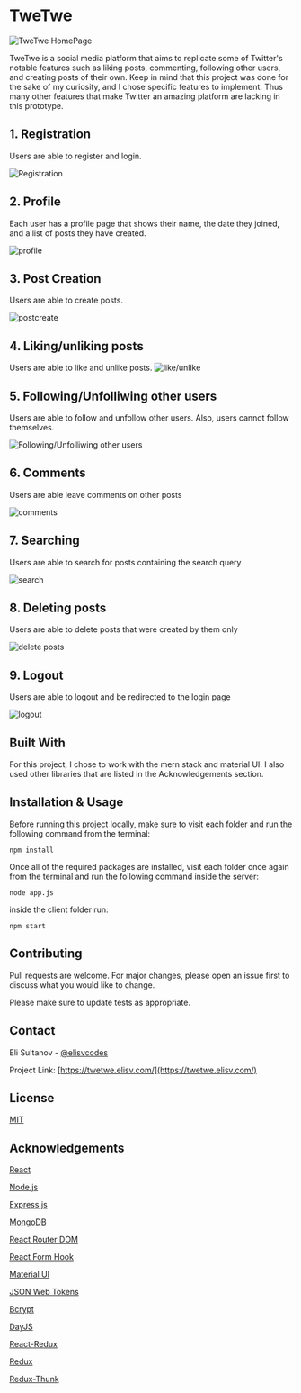 # TweTwe

![TweTwe HomePage](https://elisv.com/_next/image?url=%2Ftwetwe.png&w=3840&q=75)

TweTwe is a social media platform that aims to replicate some of Twitter's notable features such as liking posts, commenting, following other users, and creating posts of their own. Keep in mind that this project was done for the sake of my curiosity, and I chose specific features to implement. Thus many other features that make Twitter an amazing platform are lacking in this prototype.

## 1. Registration
Users are able to register and login.

![Registration](https://user-images.githubusercontent.com/69530035/123554105-898ae680-d74c-11eb-8426-96ee88b8e2ea.gif)

## 2. Profile
Each user has a profile page that shows their name, the date they joined, and a list of posts they have created.   

![profile](https://user-images.githubusercontent.com/69530035/123553706-e5ed0680-d74a-11eb-8a6d-af993776497a.gif)

## 3. Post Creation
Users are able to create posts.

![postcreate](https://user-images.githubusercontent.com/69530035/123552403-fcdc2a80-d743-11eb-9170-f57933cf903e.gif)

## 4. Liking/unliking posts
Users are able to like and unlike posts.
![like/unlike](https://user-images.githubusercontent.com/69530035/123553346-a0c7d500-d748-11eb-9122-65a9560ae05d.gif)

## 5. Following/Unfolliwing other users
Users are able to follow and unfollow other users. Also, users cannot follow themselves.

![Following/Unfolliwing other users](https://user-images.githubusercontent.com/69530035/123553453-3c594580-d749-11eb-9f91-4661bbc439b7.gif)

## 6. Comments
Users are able leave comments on other posts

![comments](https://user-images.githubusercontent.com/69530035/123553545-c2758c00-d749-11eb-8e89-a9725c107b5a.gif)

## 7. Searching
Users are able to search for posts containing the search query

![search](https://user-images.githubusercontent.com/69530035/123553872-8a6f4880-d74b-11eb-8c0e-c82a596dd5de.gif)

## 8. Deleting posts
Users are able to delete posts that were created by them only

![delete posts](https://user-images.githubusercontent.com/69530035/123553967-efc33980-d74b-11eb-89a4-ad0669825973.gif)


## 9. Logout
Users are able to logout and be redirected to the login page

![logout](https://user-images.githubusercontent.com/69530035/123554026-2ef18a80-d74c-11eb-971f-59e118b8024b.gif)


## Built With

For this project, I chose to work with the mern stack and material UI. I also used other libraries that are listed in the Acknowledgements section.

## Installation & Usage

Before running this project locally, make sure to visit each folder and run the following command from the terminal: 

```
npm install
```

Once all of the required packages are installed, visit each folder once again from the terminal and run the following command inside the server:
```
node app.js
```

inside the client folder run: 

```
npm start
```

## Contributing
Pull requests are welcome. For major changes, please open an issue first to discuss what you would like to change.

Please make sure to update tests as appropriate.

## Contact

Eli Sultanov - [@elisvcodes](https://twitter.com/elisvcodes) 

Project Link: [https://twetwe.elisv.com/](https://twetwe.elisv.com/)

## License
[MIT](https://choosealicense.com/licenses/mit/)

## Acknowledgements
[React](https://reactjs.org/)


[Node.js](https://nodejs.org/en/)

[Express.js](https://expressjs.com/)

[MongoDB](https://www.mongodb.com/)

[React Router DOM](https://www.mongodb.com/)

[React Form Hook](https://react-hook-form.com/)

[Material UI](https://material-ui.com/)

[JSON Web Tokens](https://jwt.io/)

[Bcrypt](https://www.npmjs.com/package/bcrypt)

[DayJS](https://github.com/iamkun/dayjs)

[React-Redux](https://react-redux.js.org/)

[Redux](https://redux.js.org/)

[Redux-Thunk](https://github.com/reduxjs/redux-thunk)
